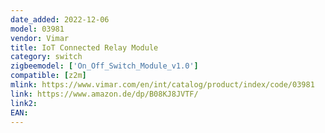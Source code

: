 ```yaml
---
date_added: 2022-12-06
model: 03981
vendor: Vimar
title: IoT Connected Relay Module
category: switch
zigbeemodel: ['On_Off_Switch_Module_v1.0']
compatible: [z2m]
mlink: https://www.vimar.com/en/int/catalog/product/index/code/03981
link: https://www.amazon.de/dp/B08KJ8JVTF/
link2: 
EAN: 
---
```

